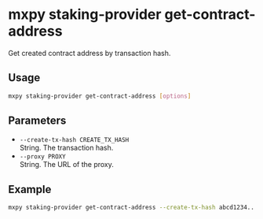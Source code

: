 # mxpy staking-provider get-contract-address

Get created contract address by transaction hash.

## Usage

```bash
mxpy staking-provider get-contract-address [options]
```

## Parameters

- `--create-tx-hash CREATE_TX_HASH`  
  String. The transaction hash.
- `--proxy PROXY`  
  String. The URL of the proxy.

## Example

```bash
mxpy staking-provider get-contract-address --create-tx-hash abcd1234... --proxy https://devnet-gateway.multiversx.com
